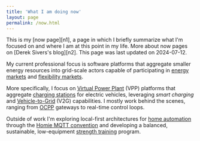 ```yaml
---
title: 'What I am doing now'
layout: page
permalink: /now.html
---
```


<aside markdown="1">
This is my [now page][n1], a page in which I briefly summarize
what I'm focused on and where I am at this point in my life. More
about now pages on [Derek Sivers's blog][n2]. This page was last
updated on <time datetime="2024-07-12">2024-07-12</time>. 
</aside>

[n1]: https://nownownow.com/about
[n2]: https://sive.rs/nowff

My current professional focus is software platforms that aggregate smaller
energy resources into grid-scale actors capable of participating in
[energy markets] and [flexibility markets].

More specifically, I focus on [Virtual Power Plant] (VPP) platforms that
aggregate [charging stations] for electric vehicles, leveraging
_smart charging_ and [Vehicle-to-Grid] (V2G) capabilities. I mostly work
behind the scenes, ranging from [OCPP] gateways to real-time control loops.

Outside of work I'm exploring local-first architectures for [home automation]
through the [Homie MQTT convention] and developing a balanced, sustainable,
low-equipment [strength training] program.

[charging stations]: https://en.wikipedia.org/wiki/Charging_station
[Virtual Power Plant]: https://en.wikipedia.org/wiki/Virtual_power_plant
[energy markets]: https://en.wikipedia.org/wiki/Energy_market
[flexibility markets]: https://en.wikipedia.org/wiki/Local_flexibility_markets
[Vehicle-to-Grid]: https://en.wikipedia.org/wiki/Vehicle-to-grid
[OCPP]: https://en.wikipedia.org/wiki/Open_Charge_Point_Protocol
[home automation]: https://en.wikipedia.org/wiki/Home_automation
[Homie MQTT convention]: https://homieiot.github.io
[calisthenics]: https://en.wikipedia.org/wiki/Calisthenics
[strength training]: https://en.wikipedia.org/wiki/Strength_training

